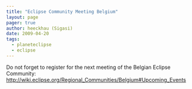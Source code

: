 ```yaml
---
title: "Eclipse Community Meeting Belgium"
layout: page 
pager: true
author: heeckhau (Sigasi)
date: 2009-04-20
tags: 
  - planeteclipse
  - eclipse
---
```

<div class="content">
<p>Do not forget to register for the next meeting of the Belgian Eclipse Community:<br/><a href="http://wiki.eclipse.org/Regional_Communities/Belgium#Upcoming_Events" title="http://wiki.eclipse.org/Regional_Communities/Belgium#Upcoming_Events" class="elf-external elf-icon">http://wiki.eclipse.org/Regional_Communities/Belgium#Upcoming_Events</a></p>  </div>


